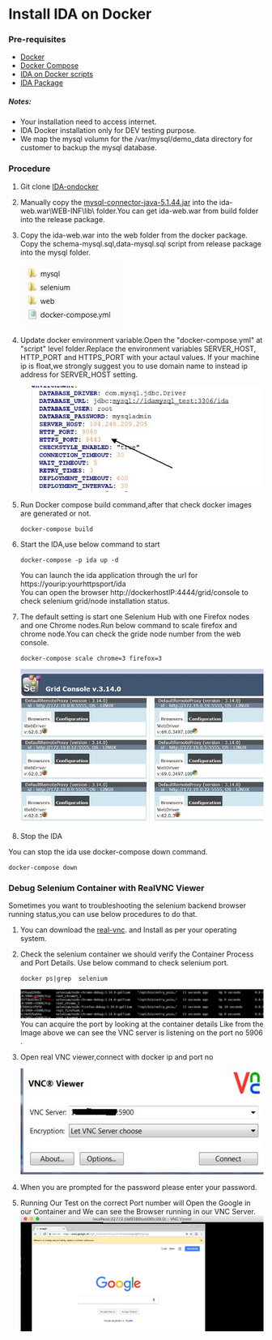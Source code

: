 # Install IDA on Docker

### Pre-requisites

* [Docker](https://docs.docker.com/install/)   
* [Docker Compose](https://docs.docker.com/compose/install/)  
* [IDA on Docker scripts](https://github.com/sdc-china/IDA-ondocker)   
* [IDA Package](https://ibm.ent.box.com/folder/49559338541)    

##### Notes:
- Your installation need to access internet. 
- IDA Docker installation only for DEV testing purpose.       
- We map the mysql volumn for the /var/mysql/demo_data directory for customer to backup the mysql database. 

### Procedure

1. Git clone [IDA-ondocker](https://github.com/sdc-china/IDA-ondocker) 

2. Manually copy the [mysql-connector-java-5.1.44.jar](http://central.maven.org/maven2/mysql/mysql-connector-java/5.1.44/mysql-connector-java-5.1.44.jar) into the ida-web.war\WEB-INF\lib\ folder.You can get ida-web.war from  build folder into the release package.  

3. Copy the ida-web.war into the web folder from the docker package. Copy the schema-mysql.sql,data-mysql.sql script from release package into the mysql folder.   

    ![dockerpackage]
 
    
4. Update docker environment variable.Open the "docker-compose.yml" at "script" level folder.Replace the environment variables SERVER_HOST, HTTP_PORT and HTTPS_PORT with your actaul values. If your machine ip is float,we strongly suggest you to use domain name to instead ip address for SERVER_HOST setting.           

     ![dockerEnv]   
 
5. Run Docker compose build command,after that check docker images are generated or not.             

   ``` 
   docker-compose build
   ```    

6. Start the IDA,use below command to start    

   ``` 
   docker-compose -p ida up -d
   ```  
   You can launch the ida application through the url for https://yourip:yourhttpsport/ida     
   You can open the browser http://dockerhostIP:4444/grid/console to check selenium grid/node installation status.           
   
7.  The default setting is start one Selenium Hub with one Firefox nodes and one Chrome nodes.Run below command to scale  firefox and chrome node.You can check the gride node number from the web console.       

    ```  
    docker-compose scale chrome=3 firefox=3
    ```          
    ![seleniumNode]        
8. Stop the IDA   
  
You can stop the ida use docker-compose down command.   

   ``` 
   docker-compose down 
   ```  
### Debug Selenium Container with RealVNC Viewer

Sometimes you want to troubleshooting the selenium backend browser running status,you can use below procedures to do that.

1. You can download the [real-vnc](https://www.realvnc.com/en/connect/download/viewer). and Install as per your operating system.  
2. Check  the selenium container we should verify the Container Process and Port Details. Use below command to check selenium port.
 
   ``` 
   docker ps|grep  selenium
   ```      
   ![seleniumPort]   
   You can acquire the port by looking at the container details Like from the Image above we can see the VNC server is listening on the port no 5906 .    
  
3. Open real VNC viewer,connect with docker ip and port no 

    ![vncviewer]  
    
4. When you are prompted for the password please enter your password.     
5. Running Our Test on the correct Port number will Open the Google in our Container and We can see the Browser running in our VNC Server.   
    ![vncviewerbrowser] 
    
[dockerpackage]: images/dockerpackage.png 
[seleniumNode]: images/selenium_node.png
[dockerEnv]: images/dockerenv.png
[seleniumPort]: images/seleniumgrid.png
[vncviewer]: images/vncviewer.png
[vncviewerbrowser]: images/vnc-view-browser.png
